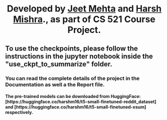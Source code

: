 <h1 align="center"><b>Developed by <a href="https://github.com/JeetMehta99"> Jeet Mehta</a> and <a href="https://github.com/harshm16">Harsh Mishra</a>.</b>, as part of CS 521 Course Project.</h1>

<h2 align="left"> <b> To use the checkpoints, please follow the instructions in the jupyter notebook inside the "use_ckpt_to_summarize" folder.</b> </h2>

<h3 align="left"> <b> You can read the complete details of the project in the Documentation as well a the Report file.</b> </h3>

<h4 align="left"> <b> The pre-trained models can be downloaded from HuggingFace: [https://huggingface.co/harshm16/t5-small-finetuned-reddit_dataset] and [https://huggingface.co/harshm16/t5-small-finetuned-xsum] respectively. </b> </h4>
